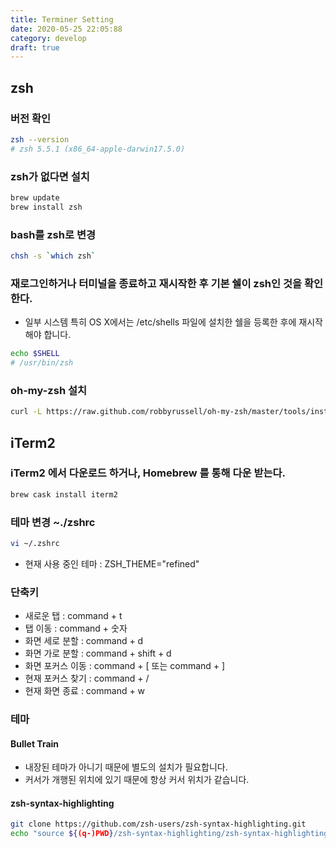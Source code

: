 ```yaml
---
title: Terminer Setting
date: 2020-05-25 22:05:88
category: develop
draft: true
---
```


## zsh

### 버전 확인

```bash
zsh --version
# zsh 5.5.1 (x86_64-apple-darwin17.5.0)
```

### zsh가 없다면 설치

```bash
brew update
brew install zsh
```

### bash를 zsh로 변경

```bash
chsh -s `which zsh`
```

### 재로그인하거나 터미널을 종료하고 재시작한 후 기본 쉘이 zsh인 것을 확인한다.

- 일부 시스템 특히 OS X에서는 /etc/shells 파일에 설치한 쉘을 등록한 후에 재시작해야 합니다.

```bash
echo $SHELL
# /usr/bin/zsh
```

### oh-my-zsh 설치

```bash
curl -L https://raw.github.com/robbyrussell/oh-my-zsh/master/tools/install.sh | sh
```

## iTerm2

### iTerm2 에서 다운로드 하거나, Homebrew 를 통해 다운 받는다.

```bash
brew cask install iterm2
```

### 테마 변경 ~./zshrc

```bash
vi ~/.zshrc
```

- 현재 사용 중인 테마 : ZSH_THEME="refined"

### 단축키

- 새로운 탭 : command + t
- 탭 이동 : command + 숫자
- 화면 세로 분할 : command + d
- 화면 가로 분할 : command + shift + d
- 화면 포커스 이동 : command + [ 또는 command + ]
- 현재 포커스 찾기 : command + /
- 현재 화면 종료 : command + w

### 테마

#### Bullet Train

- 내장된 테마가 아니기 때문에 별도의 설치가 필요합니다.
- 커서가 개행된 위치에 있기 때문에 항상 커서 위치가 같습니다.

#### zsh-syntax-highlighting

```bash
git clone https://github.com/zsh-users/zsh-syntax-highlighting.git
echo "source ${(q-)PWD}/zsh-syntax-highlighting/zsh-syntax-highlighting.zsh" >> ${ZDOTDIR:-\$HOME}/.zshrc
```
